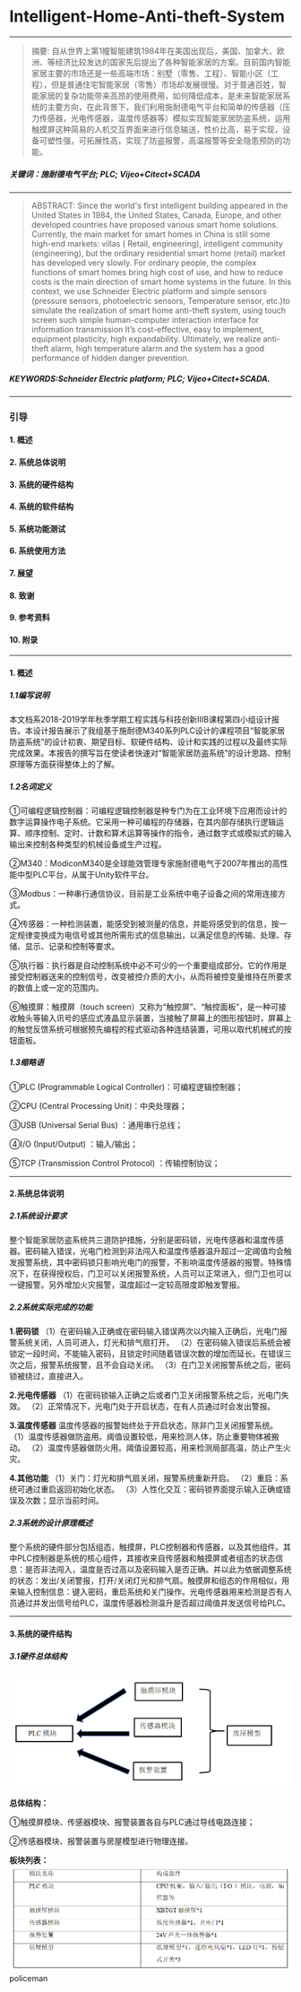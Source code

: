 # Intelligent-Home-Anti-theft-System
---
> 摘要:
> 自从世界上第1幢智能建筑1984年在美国出现后，美国、加拿大、欧洲、等经济比较发达的国家先后提出了各种智能家居的方案。目前国内智能家居主要的市场还是一些高端市场：别墅（零售、工程）、智能小区（工程），但是普通住宅智能家居（零售）市场却发展很慢。对于普通百姓，智能家居的复杂功能带来高昂的使用费用，如何降低成本，是未来智能家居系统的主要方向，在此背景下，我们利用施耐德电气平台和简单的传感器（压力传感器，光电传感器，温度传感器等）模拟实现智能家居防盗系统，运用触摸屏这种简易的人机交互界面来进行信息输送，性价比高，易于实现，设备可塑性强，可拓展性高，实现了防盗报警，高温报警等安全隐患预防的功能。
##### 关键词：施耐德电气平台;  PLC; Vijeo+Citect+SCADA
---
> ABSTRACT:
> Since the world's first intelligent building appeared in the United States in 1984, the United States, Canada, Europe, and other developed countries have proposed various smart home solutions. Currently, the main market for smart homes in China is still some high-end markets: villas ( Retail, engineering), intelligent community (engineering), but the ordinary residential smart home (retail) market has developed very slowly. For ordinary people, the complex functions of smart homes bring high cost of use, and how to reduce costs is the main direction of smart home systems in the future. In this context, we use Schneider Electric platform and simple sensors (pressure sensors, photoelectric sensors, Temperature sensor, etc.)to simulate the realization of smart home anti-theft system, using touch screen such simple human-computer interaction interface for information transmission It’s cost-effective, easy to implement, equipment plasticity, high expandability. Ultimately, we realize anti-theft alarm, high temperature alarm and the system has a good performance of hidden danger prevention.
##### KEYWORDS:Schneider Electric platform; PLC; Vijeo+Citect+SCADA.
---
### 引导
#### 1. 概述
#### 2. 系统总体说明
#### 3. 系统的硬件结构
#### 4. 系统的软件结构
#### 5. 系统功能测试
#### 6. 系统使用方法
#### 7. 展望
#### 8. 致谢
#### 9. 参考资料
#### 10. 附录
---
#### 1. 概述
##### 1.1编写说明
本文档系2018-2019学年秋季学期工程实践与科技创新IIIB课程第四小组设计报告。本设计报告展示了我组基于施耐德M340系列PLC设计的课程项目“智能家居防盗系统”的设计初衷、期望目标、软硬件结构、设计和实践的过程以及最终实际完成效果。本报告的撰写旨在使读者快速对“智能家居防盗系统”的设计思路、控制原理等方面获得整体上的了解。	
##### 1.2名词定义
①可编程逻辑控制器：可编程逻辑控制器是种专门为在工业环境下应用而设计的数字运算操作电子系统。它采用一种可编程的存储器，在其内部存储执行逻辑运算、顺序控制、定时、计数和算术运算等操作的指令，通过数字式或模拟式的输入输出来控制各种类型的机械设备或生产过程。

②M340：ModiconM340是全球能效管理专家施耐德电气于2007年推出的高性能中型PLC平台，从属于Unity软件平台。

③Modbus：一种串行通信协议，目前是工业系统中电子设备之间的常用连接方式。

④传感器：一种检测装置，能感受到被测量的信息，并能将感受到的信息，按一定规律变换成为电信号或其他所需形式的信息输出，以满足信息的传输、处理、存储、显示、记录和控制等要求。

⑤执行器：执行器是自动控制系统中必不可少的一个重要组成部分。它的作用是接受控制器送来的控制信号，改变被控介质的大小，从而将被控变量维持在所要求的数值上或一定的范围内。

⑥触摸屏：触摸屏（touch screen）又称为“触控屏”、“触控面板”，是一种可接收触头等输入讯号的感应式液晶显示装置，当接触了屏幕上的图形按钮时，屏幕上的触觉反馈系统可根据预先编程的程式驱动各种连结装置，可用以取代机械式的按钮面板。
##### 1.3缩略语
①PLC (Programmable Logical Controller)：可编程逻辑控制器；

②CPU (Central Processing Unit)：中央处理器；

③USB (Universal Serial Bus) ：通用串行总线；

④I/O (Input/Output) ：输入/输出；

⑤TCP (Transmission Control Protocol) ：传输控制协议；

---
#### 2.系统总体说明
##### 2.1系统设计要求
整个智能家居防盗系统共三道防护措施，分别是密码锁，光电传感器和温度传感器。密码输入错误，光电门检测到非法闯入和温度传感器温升超过一定阈值均会触发报警系统，其中密码锁只影响光电门的报警，不影响温度传感器的报警。特殊情况下，在获得授权后，门卫可以关闭报警系统，人员可以正常进入，但门卫也可以一键报警。另外增加火灾报警，温度超过一定较高限度即触发警报。
##### 2.2系统实际完成的功能
**1.密码锁**
（1）在密码输入正确或在密码输入错误两次以内输入正确后，光电门报警系统关闭，人员可进入，灯光和排气扇打开。
（2）在密码输入错误后系统会被锁定一段时间，不能输入密码，且锁定时间随着错误次数的增加而延长。在错误三次之后，报警系统报警，且不会自动关闭。
（3）在门卫关闭报警系统之后，密码锁被绕过，直接进入。

**2.光电传感器**
（1）在密码锁输入正确之后或者门卫关闭报警系统之后，光电门失效。
（2）正常情况下，光电门处于开启状态，在有人员通过时会发出警报。

**3.温度传感器**
温度传感器的报警始终处于开启状态，除非门卫关闭报警系统。
（1）温度传感器做防盗用。阈值设置较低，用来检测人体，防止重要物体被搬动。
（2）温度传感器做防火用。阈值设置较高，用来检测局部高温，防止产生火灾。

**4.其他功能**
（1）关门：灯光和排气扇关闭，报警系统重新开启。
（2）重启：系统可通过重启返回初始化状态。
（3）人性化交互：密码锁界面提示输入正确或错误及次数；显示当前时间。

##### 2.3系统的设计原理概述
整个系统的硬件部分包括组态，触摸屏，PLC控制器和传感器，以及其他组件。其中PLC控制器是系统的核心组件，其接收来自传感器和触摸屏或者组态的状态信息：是否非法闯入，温度是否过高以及密码输入是否正确。并以此为依据调整系统的状态：发出/关闭警报，打开/关闭灯光和排气扇。触摸屏和组态的作用相似，用来输入控制信息：键入密码，重启系统和关门操作。光电传感器用来检测是否有人员通过并发出信号给PLC，温度传感器检测温升是否超过阈值并发送信号给PLC。

---
#### 3.系统的硬件结构
##### 3.1硬件总体结构
![Graph1](Reference/1.png "硬件总体结构")

**总体结构：**

①触摸屏模块、传感器模块、报警装置各自与PLC通过导线电路连接；

②传感器模块、报警装置与房屋模型进行物理连接。

**板块列表：**
![Graph2](Reference/2.png "板块列表")
policeman
